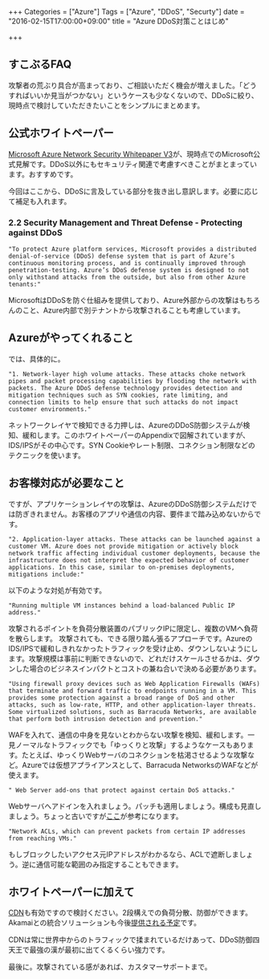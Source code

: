 +++
Categories = ["Azure"]
Tags = ["Azure", "DDoS", "Securty"]
date = "2016-02-15T17:00:00+09:00"
title = "Azure DDoS対策ことはじめ"

+++

## すこぶるFAQ
攻撃者の荒ぶり具合が高まっており、ご相談いただく機会が増えました。「どうすればいいか見当がつかない」というケースも少なくないので、DDoSに絞り、現時点で検討していただきたいことをシンプルにまとめます。

## 公式ホワイトペーパー
[Microsoft Azure Network Security Whitepaper V3](http://download.microsoft.com/download/C/A/3/CA3FC5C0-ECE0-4F87-BF4B-D74064A00846/AzureNetworkSecurity_v3_Feb2015.pdf)が、現時点でのMicrosoft公式見解です。DDoS以外にもセキュリティ関連で考慮すべきことがまとまっています。おすすめです。

今回はここから、DDoSに言及している部分を抜き出し意訳します。必要に応じて補足も入れます。

### 2.2 Security Management and Threat Defense - Protecting against DDoS

    "To protect Azure platform services, Microsoft provides a distributed denial-of-service (DDoS) defense system that is part of Azure’s continuous monitoring process, and is continually improved through penetration-testing. Azure’s DDoS defense system is designed to not only withstand attacks from the outside, but also from other Azure tenants:"
    
MicrosoftはDDoSを防ぐ仕組みを提供しており、Azure外部からの攻撃はもちろんのこと、Azure内部で別テナントから攻撃されることも考慮しています。

## Azureがやってくれること
では、具体的に。

    "1. Network-layer high volume attacks. These attacks choke network pipes and packet processing capabilities by flooding the network with packets. The Azure DDoS defense technology provides detection and mitigation techniques such as SYN cookies, rate limiting, and connection limits to help ensure that such attacks do not impact customer environments."

ネットワークレイヤで検知できる力押しは、AzureのDDoS防御システムが検知、緩和します。このホワイトペーパーのAppendixで図解されていますが、IDS/IPSがその中心です。SYN Cookieやレート制限、コネクション制限などのテクニックを使います。

## お客様対応が必要なこと

ですが、アプリケーションレイヤの攻撃は、AzureのDDoS防御システムだけでは防ぎきれません。お客様のアプリや通信の内容、要件まで踏み込めないからです。

    "2. Application-layer attacks. These attacks can be launched against a customer VM. Azure does not provide mitigation or actively block network traffic affecting individual customer deployments, because the infrastructure does not interpret the expected behavior of customer applications. In this case, similar to on-premises deployments, mitigations include:"
 
 以下のような対処が有効です。
    
    "Running multiple VM instances behind a load-balanced Public IP address."
 
攻撃されるポイントを負荷分散装置のパブリックIPに限定し、複数のVMへ負荷を散らします。 攻撃されても、できる限り踏ん張るアプローチです。AzureのIDS/IPSで緩和しきれなかったトラフィックを受け止め、ダウンしないようにします。攻撃規模は事前に判断できないので、どれだけスケールさせるかは、ダウンした場合のビジネスインパクトとコストの兼ね合いで決める必要があります。
    
    "Using firewall proxy devices such as Web Application Firewalls (WAFs) that terminate and forward traffic to endpoints running in a VM. This provides some protection against a broad range of DoS and other attacks, such as low-rate, HTTP, and other application-layer threats. Some virtualized solutions, such as Barracuda Networks, are available that perform both intrusion detection and prevention."

WAFを入れて、通信の中身を見ないとわからない攻撃を検知、緩和します。一見ノーマルなトラフィックでも「ゆっくりと攻撃」するようなケースもあります。たとえば、ゆっくりWebサーバのコネクションを枯渇させるような攻撃など。Azureでは仮想アプライアンスとして、Barracuda NetworksのWAFなどが使えます。

    " Web Server add-ons that protect against certain DoS attacks."

Webサーバへアドインを入れましょう。パッチも適用しましょう。構成も見直しましょう。ちょっと古いですが[ここ](http://blogs.msdn.com/b/friis/archive/2014/12/30/security-guidelines-to-detect-and-prevent-dos-attacks-targeting-iis-azure-web-role-paas.aspx)が参考になります。
    
    "Network ACLs, which can prevent packets from certain IP addresses from reaching VMs."
    
もしブロックしたいアクセス元IPアドレスがわかるなら、ACLで遮断しましょう。逆に通信可能な範囲のみ指定することもできます。

## ホワイトペーパーに加えて
[CDN](https://azure.microsoft.com/ja-jp/services/cdn/)も有効ですので検討ください。2段構えでの負荷分散、防御ができます。Akamaiとの統合ソリューションも今後[提供される予定](https://azure.microsoft.com/ja-jp/blog/microsoft-and-akamai-bring-cdn-to-azure-customers/)です。

CDNは常に世界中からのトラフィックで揉まれているだけあって、DDoS防御四天王で最強の漢が最初に出てくるくらい強力です。


最後に。攻撃されている感があれば、カスタマーサポートまで。
